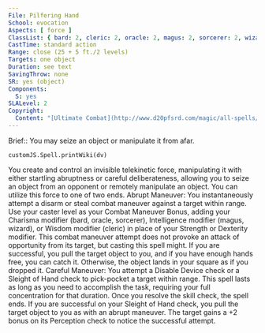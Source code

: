 ```yaml
---
File: Pilfering Hand
School: evocation
Aspects: [ force ]
ClassList: { bard: 2, cleric: 2, oracle: 2, magus: 2, sorcerer: 2, wizard: 2, occultist: 2, psychic: 2, mesmerist: 2, spiritualist: 2, medium: 2 }
CastTime: standard action
Range: close (25 + 5 ft./2 levels)
Targets: one object
Duration: see text
SavingThrow: none
SR: yes (object)
Components:
  S: yes
SLALevel: 2
Copyright:
  Content: "[Ultimate Combat](http://www.d20pfsrd.com/magic/all-spells/p/pilfering-hand)"
---
```

Brief:: You may seize an object or manipulate it from afar.

```dataviewjs
customJS.Spell.printWiki(dv)
```

You create and control an invisible telekinetic force, manipulating it with either startling abruptness or careful deliberateness, allowing you to seize an object from an opponent or remotely manipulate an object. You can utilize this force to one of two ends.  Abrupt Maneuver: You instantaneously attempt a disarm or steal combat maneuver against a target within range. Use your caster level as your Combat Maneuver Bonus, adding your Charisma modifier (bard, oracle, sorcerer), Intelligence modifier (magus, wizard), or Wisdom modifier (cleric) in place of your Strength or Dexterity modifier. This combat maneuver attempt does not provoke an attack of opportunity from its target, but casting this spell might. If you are successful, you pull the target object to you, and if you have enough hands free, you can catch it. Otherwise, the object lands in your square as if you dropped it.  Careful Maneuver: You attempt a Disable Device check or a Sleight of Hand check to pick-pocket a target within range. This spell lasts as long as you need to accomplish the task, requiring your full concentration for that duration. Once you resolve the skill check, the spell ends. If you are successful on your Sleight of Hand check, you pull the target object to you as with an abrupt maneuver. The target gains a +2 bonus on its Perception check to notice the successful attempt.
